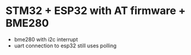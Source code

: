 # STM32 + ESP32 with AT firmware + BME280

- bme280 with i2c interrupt
- uart connection to esp32 still uses polling
